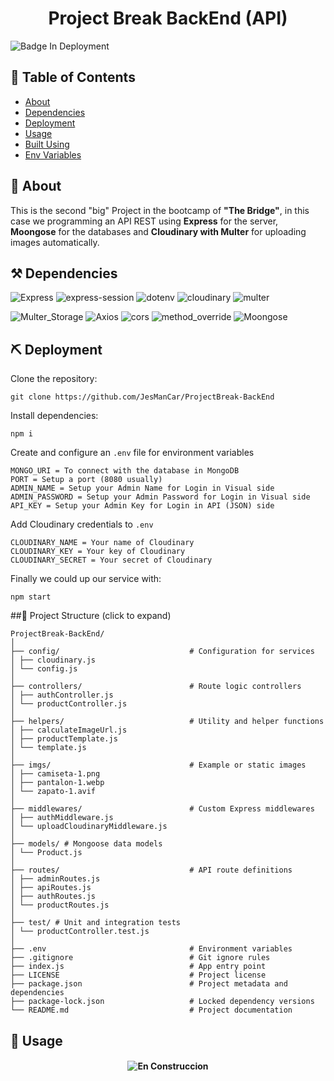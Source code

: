 <h1 align="center"> Project Break BackEnd (API) </h1>

![Badge In Deployment](https://img.shields.io/badge/STATUS-IN%20DEPLOYMENT%2075%-green)

## 📝 Table of Contents

- [About](#about)
- [Dependencies](#️dependencies)
- [Deployment](#deployment)
- [Usage](#usage)
- [Built Using](#built_using)
- [Env Variables](#env_variables)

## 🧐 About <a name = "about"></a>

This is the second "big" Project in the bootcamp of __"The Bridge"__,  in this case we programming an API REST using __Express__ for the server, __Moongose__ for the databases and __Cloudinary with Multer__ for uploading images automatically.

## ⚒️ Dependencies <a name = "dependiencies"></a>

![Express](https://img.shields.io/badge/Express-5.1.0-blue)
![express-session](https://img.shields.io/badge/Express%20session-1.18.1-blue)
![dotenv](https://img.shields.io/badge/Dotenv-16.5.0-blue)
![cloudinary](https://img.shields.io/badge/Cloudinary-1.41.3-blue)
![multer](https://img.shields.io/badge/Multer-2.0.0-blue)


![Multer_Storage](https://img.shields.io/badge/Multer%20Storage%20Cloudinary-4.0.0-blue)
![Axios](https://img.shields.io/badge/Axios-1.9.0-blue)
![cors](https://img.shields.io/badge/Cors-2.8.5-blue)
![method_override](https://img.shields.io/badge/Method%20Override-3.0.0-blue)
![Moongose](https://img.shields.io/badge/Moongose-1.0.0-blue)

## ⛏️ Deployment <a name = "getting_started"></a>

Clone the repository:
``` 
git clone https://github.com/JesManCar/ProjectBreak-BackEnd
```
Install dependencies:
```
npm i
```
Create and configure an ```.env``` file for environment variables
```
MONGO_URI = To connect with the database in MongoDB
PORT = Setup a port (8080 usually)
ADMIN_NAME = Setup your Admin Name for Login in Visual side
ADMIN_PASSWORD = Setup your Admin Password for Login in Visual side
API_KEY = Setup your Admin Key for Login in API (JSON) side
```
Add Cloudinary credentials to ```.env```
```
CLOUDINARY_NAME = Your name of Cloudinary
CLOUDINARY_KEY = Your key of Cloudinary
CLOUDINARY_SECRET = Your secret of Cloudinary
```

Finally we could up our service with:
```
npm start
```

##📁 Project Structure (click to expand)
```
ProjectBreak-BackEnd/
│
├── config/                             # Configuration for services
│ ├── cloudinary.js
│ └── config.js 
│
├── controllers/                        # Route logic controllers
│ ├── authController.js 
│ └── productController.js 
│
├── helpers/                            # Utility and helper functions
│ ├── calculateImageUrl.js 
│ ├── productTemplate.js 
│ └── template.js 
│
├── imgs/                               # Example or static images
│ ├── camiseta-1.png
│ ├── pantalon-1.webp
│ └── zapato-1.avif
│
├── middlewares/                        # Custom Express middlewares
│ ├── authMiddleware.js 
│ └── uploadCloudinaryMiddleware.js 
│
├── models/ # Mongoose data models
│ └── Product.js 
│
├── routes/                             # API route definitions
│ ├── adminRoutes.js 
│ ├── apiRoutes.js 
│ ├── authRoutes.js 
│ └── productRoutes.js 
│
├── test/ # Unit and integration tests
│ └── productController.test.js
│
├── .env                                # Environment variables
├── .gitignore                          # Git ignore rules
├── index.js                            # App entry point
├── LICENSE                             # Project license
├── package.json                        # Project metadata and dependencies
├── package-lock.json                   # Locked dependency versions
└── README.md                           # Project documentation
```

## 🚀 Usage <a name = "usage"></a>

<h4 align="center">

![En Construccion](https://img.shields.io/badge/🚧%20Under%20Construction-20B2AA?style=for-the-badge)
</p>